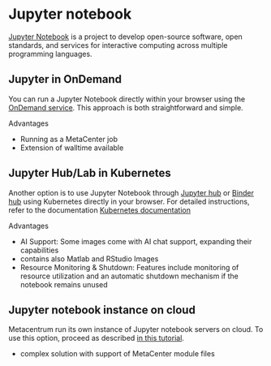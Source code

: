 # Jupyter notebook

[Jupyter Notebook](https://jupyter.org/) is a project to develop open-source software, open standards, and services for interactive computing across multiple programming languages.

## Jupyter in OnDemand

You can run a Jupyter Notebook directly within your browser using the [OnDemand service](https://ondemand.metacentrum.cz). This approach is both straightforward and simple.

Advantages

* Running as a MetaCenter job
* Extension of walltime available 

## Jupyter Hub/Lab in Kubernetes

Another option is to use Jupyter Notebook through [Jupyter hub](https://hub.cloud.e-infra.cz/hub/) or [Binder hub](https://bhub.cloud.e-infra.cz/hub/l) using Kubernetes directly in your browser. For detailed instructions, refer to the documentation [Kubernetes documentation](https://docs.cerit.io/en/web-apps/jupyterhub)

Advantages

* AI Support: Some images come with AI chat support, expanding their capabilities
* contains also Matlab and RStudio Images
* Resource Monitoring & Shutdown: Features include monitoring of resource utilization and an automatic shutdown mechanism if the notebook remains unused


## Jupyter notebook instance on cloud 

Metacentrum run its own instance of Jupyter notebook servers on cloud. To use this option, proceed as described [in this tutorial](../../../related/jupyter).
 
* complex solution with support of MetaCenter module files

